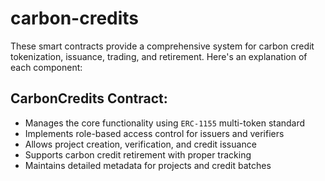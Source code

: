# carbon-credits
These smart contracts provide a comprehensive system for carbon credit tokenization, issuance, trading, and retirement. Here's an explanation of each component:

## CarbonCredits Contract:

- Manages the core functionality using `ERC-1155` multi-token standard
- Implements role-based access control for issuers and verifiers
- Allows project creation, verification, and credit issuance
- Supports carbon credit retirement with proper tracking
- Maintains detailed metadata for projects and credit batches
